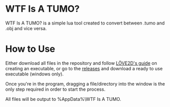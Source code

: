 # WTF Is A TUMO?

WTF Is A TUMO? is a simple lua tool created to convert between .tumo and .obj and vice versa.

# How to Use

Either download all files in the repository and follow [LÖVE2D's guide](https://love2d.org/wiki/Game_Distribution) on creating an executable, 
or go to the [releases](https://github.com/itsLevande/WTF-Is-A-TUMO/releases) and download a ready to use executable (windows only).

Once you're in the program, dragging a file/directory into the window is the only step required in order to start the process.

All files will be output to %AppData%\WTF Is A TUMO\.
